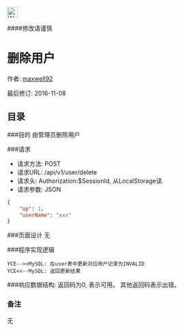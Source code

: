 <img src="http://kubernetes.io/kubernetes/img/warning.png" alt="WARNING" width="25" height="25"> 

####修改请谨慎

删除用户
==============

作者: [maxwell92](https://github.com/maxwell92)

最后修订: 2016-11-08

目录
--------------
###目的
由管理员删除用户

###请求

* 请求方法: POST 
* 请求URL: /api/v1/user/delete
* 请求头: Authorization:$SessionId, 从LocalStorage读  
* 请求参数: 
JSON
```json
{
    "op": 1,
    "userName": "xxx"
}
```


###页面设计 
无


###程序实现逻辑
```Title: 删除用户 
YCE-->>MySQL: 在user表中更新对应用户记录为INVALID  
YCE<<--MySQL: 返回更新结果 
```

###响应数据结构: 
返回码为0, 表示可用。
其他返回码表示出错。

### 备注
无